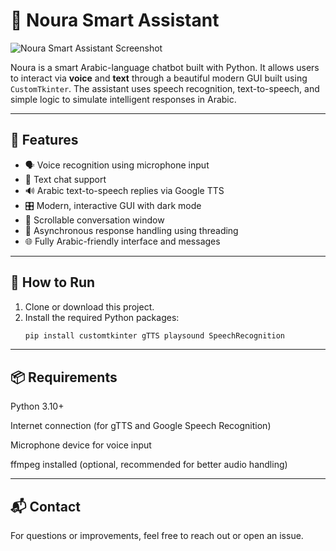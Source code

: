 # 🤖 Noura Smart Assistant

![Noura Smart Assistant Screenshot](/images/Pic1)

Noura is a smart Arabic-language chatbot built with Python. It allows users to interact via **voice** and **text** through a beautiful modern GUI built using `CustomTkinter`. The assistant uses speech recognition, text-to-speech, and simple logic to simulate intelligent responses in Arabic.

---

## 🌟 Features

- 🗣️ Voice recognition using microphone input  
- 💬 Text chat support  
- 🔊 Arabic text-to-speech replies via Google TTS  
- 🎛️ Modern, interactive GUI with dark mode  
- 📜 Scrollable conversation window  
- 🔄 Asynchronous response handling using threading  
- 🌐 Fully Arabic-friendly interface and messages  

---

## 🚀 How to Run

1. Clone or download this project.
2. Install the required Python packages:
   ```bash
   pip install customtkinter gTTS playsound SpeechRecognition

---

## 📦 Requirements
Python 3.10+

Internet connection (for gTTS and Google Speech Recognition)

Microphone device for voice input

ffmpeg installed (optional, recommended for better audio handling)

---


## 📬 Contact

For questions or improvements, feel free to reach out or open an issue.
